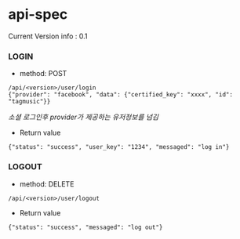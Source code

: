 # api-spec
Current Version info : 0.1

### LOGIN
* method: POST
```
/api/<version>/user/login
{"provider": "facebook", "data": {"certified_key": "xxxx", "id": "tagmusic"}}
```
*소셜 로그인후 provider가 제공하는 유저정보를 넘김*
* Return value
```
{"status": "success", "user_key": "1234", "messaged": "log in"}
```

### LOGOUT
* method: DELETE
```
/api/<version>/user/logout
```
* Return value
```
{"status": "success", "messaged": "log out"}
```
